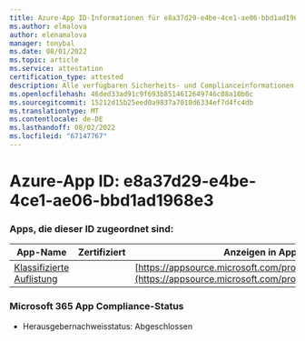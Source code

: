 ```yaml
---
title: Azure-App ID-Informationen für e8a37d29-e4be-4ce1-ae06-bbd1ad1968e3
ms.author: elmalova
author: elenamalova
manager: tonybal
ms.date: 08/01/2022
ms.topic: article
ms.service: attestation
certification_type: attested
description: Alle verfügbaren Sicherheits- und Complianceinformationen für e8a37d29-e4be-4ce1-ae06-bbd1ad1968e3.
ms.openlocfilehash: 46ded33ad91c9f693b8514612649746c08a10b0c
ms.sourcegitcommit: 15212d15b25eed0a9837a7010d6334ef7d4fc4db
ms.translationtype: MT
ms.contentlocale: de-DE
ms.lasthandoff: 08/02/2022
ms.locfileid: "67147767"
---
```

# <a name="azure-app-id-e8a37d29-e4be-4ce1-ae06-bbd1ad1968e3"></a>Azure-App ID: e8a37d29-e4be-4ce1-ae06-bbd1ad1968e3


### <a name="apps-associated-with-this-id"></a>Apps, die dieser ID zugeordnet sind:
| **App-Name** | **Zertifiziert** | **Anzeigen in AppSource** |
|--------------|---------------|-----------------------|
| [Klassifizierte Auflistung](../forward/WA200004155.md) |  | [https://appsource.microsoft.com/product/office/WA200004155](https://appsource.microsoft.com/product/office/WA200004155) |

### <a name="microsoft-365-app-compliance-status"></a>Microsoft 365 App Compliance-Status
- Herausgebernachweisstatus: Abgeschlossen
